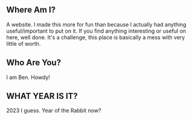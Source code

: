 ## Where Am I?

A website. I made this more for fun than because I actually had anything useful/important to put on it.
If you find anything interesting or useful on here, well done. It's a challenge, this place is basically a mess with very little of worth.

## Who Are You?

I am Ben. Howdy!

## WHAT YEAR IS IT?

2023 I guess. Year of the Rabbit now?
